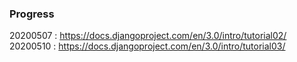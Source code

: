 ### Progress

20200507 : https://docs.djangoproject.com/en/3.0/intro/tutorial02/
20200510 : https://docs.djangoproject.com/en/3.0/intro/tutorial03/
